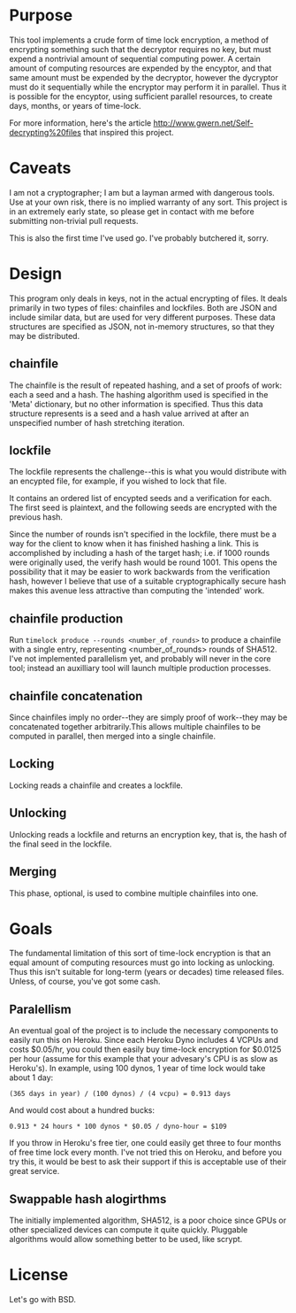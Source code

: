 # Purpose

This tool implements a crude form of time lock encryption, a method of encrypting
something such that the decryptor requires no key, but must expend a nontrivial
amount of sequential computing power. A certain amount of computing resources
are expended by the encyptor, and that same amount must be expended by
the decryptor, however the dycryptor must do it sequentially while the encryptor
may perform it in parallel. Thus it is possible for the encyptor, using sufficient
parallel resources, to create days, months, or years of time-lock.

For more information, here's the article http://www.gwern.net/Self-decrypting%20files
that inspired this project.


# Caveats

I am not a cryptographer; I am but a layman armed with dangerous tools. Use
at your own risk, there is no implied warranty of any sort. This project is in
an extremely early state, so please get in contact with me before submitting
non-trivial pull requests.

This is also the first time I've used go. I've probably butchered it, sorry.


# Design

This program only deals in keys, not in the actual encrypting of files. It deals
primarily in two types of files: chainfiles and lockfiles. Both are JSON and
include similar data, but are used for very different purposes. These data
structures are specified as JSON, not in-memory structures, so that they may
be distributed.



## chainfile

The chainfile is the result of repeated hashing, and a set of proofs of work:
each a seed and a hash. The hashing algorithm used is specified in the 'Meta'
dictionary, but no other information is specified. Thus this data structure
represents is a seed and a hash value arrived at after an unspecified number
of hash stretching iteration.

## lockfile

The lockfile represents the challenge--this is what you would distribute with
an encypted file, for example, if you wished to lock that file.

It contains an ordered list of encypted seeds and a verification for each. The
first seed is plaintext, and the following seeds are encrypted with the previous
hash.

Since the number of rounds isn't specified in the lockfile, there must be a way
for the client to know when it has finished hashing a link. This is accomplished
by including a hash of the target hash; i.e. if 1000 rounds were originally
used, the verify hash would be round 1001. This opens the possibility that it
may be easier to work backwards from the verification hash, however I believe
that use of a suitable cryptographically secure hash makes this avenue less
attractive than computing the 'intended' work.


## chainfile production

Run `timelock produce --rounds <number_of_rounds>` to produce a chainfile with
a single entry, representing <number_of_rounds> rounds of SHA512. I've not
implemented parallelism yet, and probably will never in the core tool; instead
an auxilliary tool will launch multiple production processes.


## chainfile concatenation

Since chainfiles imply no order--they are simply proof of work--they may be
concatenated together arbitrarily.This allows multiple chainfiles to be
computed in parallel, then merged into a single chainfile.


## Locking

Locking reads a chainfile and creates a lockfile.


## Unlocking

Unlocking reads a lockfile and returns an encryption key, that is, the
hash of the final seed in the lockfile.


## Merging

This phase, optional, is used to combine multiple chainfiles into one. 

# Goals

The fundamental limitation of this sort of time-lock encryption is that an
equal amount of computing resources must go into locking as unlocking. Thus
this isn't suitable for long-term (years or decades) time released files.
Unless, of course, you've got some cash.

## Paralellism

An eventual goal of the project is to include the necessary components to easily
run this on Heroku. Since each Heroku Dyno includes 4 VCPUs and costs $0.05/hr,
you could then easily buy time-lock encryption for $0.0125 per hour (assume for
this example that your advesary's CPU is as slow as Heroku's). In example, using
100 dynos, 1 year of time lock would take about 1 day:

    (365 days in year) / (100 dynos) / (4 vcpu) = 0.913 days


And would cost about a hundred bucks:

    0.913 * 24 hours * 100 dynos * $0.05 / dyno-hour = $109


If you throw in Heroku's free tier, one could easily get three to four months
of free time lock every month. I've not tried this on Heroku, and before you
try this, it would be best to ask their support if this is acceptable use of
their great service.


## Swappable hash alogirthms

The initially implemented algorithm, SHA512, is a poor choice since GPUs or
other specialized devices can compute it quite quickly. Pluggable algorithms
would allow something better to be used, like scrypt.


# License

Let's go with BSD.
